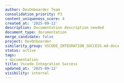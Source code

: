 ```yaml
---
author: DevOnboarder Team
consolidation_priority: P3
content_uniqueness_score: 4
created_at: '2025-09-12'
description: Documentation description needed
document_type: documentation
merge_candidate: false
project: DevOnboarder
similarity_group: VSCODE_INTEGRATION_SUCCESS.md-docs
status: active
tags:
- documentation
title: Vscode Integration Success
updated_at: '2025-09-12'
visibility: internal
---
```


